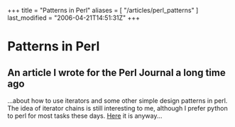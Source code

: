 +++
title = "Patterns in Perl"
aliases = [ "/articles/perl_patterns" ]
last_modified = "2006-04-21T14:51:31Z"
+++
# Patterns in Perl

## An article I wrote for the Perl Journal a long time ago

...about how to use iterators and some other simple design patterns in
perl. The idea of iterator chains is still interesting to me, although
I prefer python to perl for most tasks these days. [Here][5] it is
anyway...

[1]: http://www.uncarved.com/articles/perl_patterns
[2]: http://www.uncarved.com/
[3]: http://www.uncarved.com/articles/contact
[4]: http://www.uncarved.com/login/
[5]: http://www.foo.be/docs/tpj/issues/vol5_2/tpj0502-0007.html
[6]: http://www.uncarved.com/tags/computers
[7]: mailto:sean@uncarved.com
[8]: http://creativecommons.org/licenses/by-sa/4.0/
